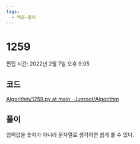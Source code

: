 ```yaml
---
tags:
  - 백준-풀이
---
```

# 1259

편집 시간: 2022년 2월 7일 오후 9:05

## 코드

[Algorithm/1259.py at main · Junroot/Algorithm](https://github.com/Junroot/Algorithm/blob/main/backjoon/1259.py)

## 풀이

입력값을 숫자가 아니라 문자열로 생각하면 쉽게 풀 수 있다.